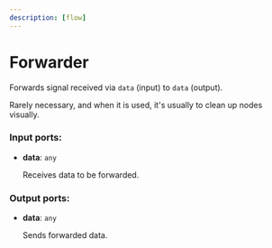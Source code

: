 ```yaml
---
description: [flow]
---
```


# Forwarder

Forwards signal received via `data` (input) to `data` (output).

Rarely necessary, and when it is used, it's usually to clean up nodes visually.

### Input ports:

* __data__: `any`

    Receives data to be forwarded.

### Output ports:

* __data__: `any`

    Sends forwarded data.

